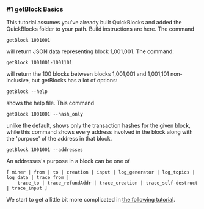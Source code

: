 ### #1 getBlock Basics

This tutorial assumes you've already built QuickBlocks and added the QuickBlocks folder to your path. Build instructions are here. The command

    getBlock 1001001

will return JSON data representing block 1,001,001. The command:

    getBlock 1001001-1001101

will return the 100 blocks between blocks 1,001,001 and 1,001,101 non-inclusive, but getBlocks has a lot of options:

    getBlock --help
    
shows the help file. This command

    getBlock 1001001 --hash_only
    
unlike the default, shows only the transaction hashes for the given block, while this command shows every address involved in the block along with the 'purpose' of the address in that block.

    getBlock 1001001 --addresses

An addresses's purpose in a block can be one of

    [ miner | from | to | creation | input | log_generator | log_topics | log_data | trace_from |
        trace_to | trace_refundAddr | trace_creation | trace_self-destruct | trace_input ]

We start to get a little bit more complicated in [the following tutorial](tutorial2.md).
